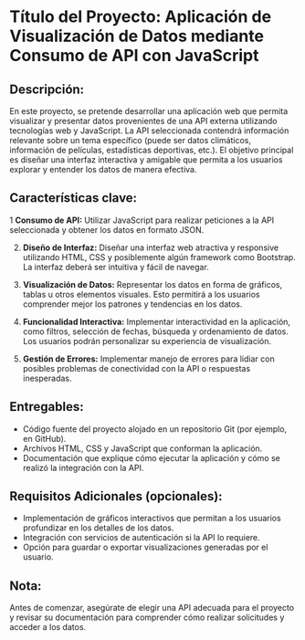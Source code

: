 # Título del Proyecto: Aplicación de Visualización de Datos mediante Consumo de API con JavaScript
## Descripción:
En este proyecto, se pretende desarrollar una aplicación web que permita visualizar y presentar datos provenientes de una API externa utilizando tecnologías web y JavaScript. 
La API seleccionada contendrá información relevante sobre un tema específico (puede ser datos climáticos, información de películas, estadísticas deportivas, etc.). 
El objetivo principal es diseñar una interfaz interactiva y amigable que permita a los usuarios explorar y entender los datos de manera efectiva.
## Características clave:
1 **Consumo de API:** Utilizar JavaScript para realizar peticiones a la API seleccionada y obtener los datos en formato JSON.

2. **Diseño de Interfaz:** Diseñar una interfaz web atractiva y responsive utilizando HTML, CSS y posiblemente algún framework como Bootstrap. La interfaz deberá ser intuitiva y fácil de navegar.

3. **Visualización de Datos:** Representar los datos en forma de gráficos, tablas u otros elementos visuales. Esto permitirá a los usuarios comprender mejor los patrones y tendencias en los datos.

4. **Funcionalidad Interactiva:** Implementar interactividad en la aplicación, como filtros, selección de fechas, búsqueda y ordenamiento de datos. Los usuarios podrán personalizar su experiencia de visualización.

5. **Gestión de Errores:** Implementar manejo de errores para lidiar con posibles problemas de conectividad con la API o respuestas inesperadas.

## Entregables:
- Código fuente del proyecto alojado en un repositorio Git (por ejemplo, en GitHub).
- Archivos HTML, CSS y JavaScript que conforman la aplicación.
- Documentación que explique cómo ejecutar la aplicación y cómo se realizó la integración con la API.
## Requisitos Adicionales (opcionales):
- Implementación de gráficos interactivos que permitan a los usuarios profundizar en los detalles de los datos.
- Integración con servicios de autenticación si la API lo requiere.
- Opción para guardar o exportar visualizaciones generadas por el usuario.

## Nota:
Antes de comenzar, asegúrate de elegir una API adecuada para el proyecto y revisar su documentación para comprender cómo realizar solicitudes y acceder a los datos.

